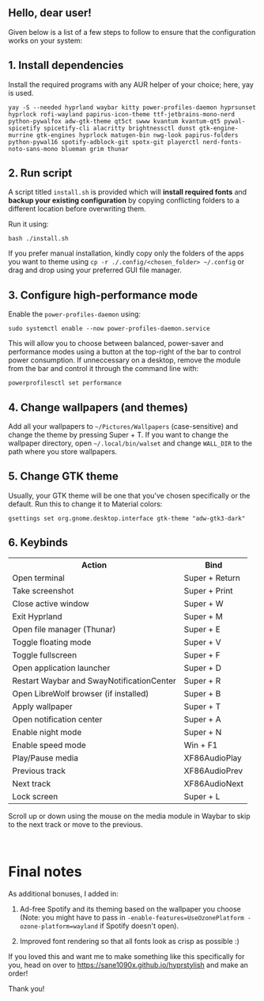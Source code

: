 ## Hello, dear user!

Given below is a list of a few steps to follow to ensure that the configuration works on your
system:

## 1. Install dependencies

Install the required programs with any AUR helper of your choice; here, yay is used.

```
yay -S --needed hyprland waybar kitty power-profiles-daemon hyprsunset hyprlock rofi-wayland papirus-icon-theme ttf-jetbrains-mono-nerd python-pywalfox adw-gtk-theme qt5ct swww kvantum kvantum-qt5 pywal-spicetify spicetify-cli alacritty brightnessctl dunst gtk-engine-murrine gtk-engines hyprlock matugen-bin nwg-look papirus-folders python-pywal16 spotify-adblock-git spotx-git playerctl nerd-fonts-noto-sans-mono blueman grim thunar
```

## 2. Run script

A script titled `install.sh` is provided which will <b>install required fonts</b> and <b>backup
your existing configuration</b> by copying conflicting folders to a different location
before overwriting them.

Run it using:

```
bash ./install.sh
```

If you prefer manual installation, kindly copy only the folders of the apps you want to theme
using `cp -r ./.config/<chosen_folder> ~/.config` or drag and drop using your preferred GUI file
manager.

## 3. Configure high-performance mode

Enable the `power-profiles-daemon` using:

```
sudo systemctl enable --now power-profiles-daemon.service
```

This will allow you to choose between balanced, power-saver and performance modes using a button
at the top-right of the bar to control power consumption. If unneccessary on a desktop, remove the
module from the bar and control it through the command line with:

```
powerprofilesctl set performance
```

## 4. Change wallpapers (and themes)

Add all your wallpapers to `~/Pictures/Wallpapers` (case-sensitive) and change the theme by pressing Super + T. If you want to change the wallpaper directory, open `~/.local/bin/walset` and change `WALL_DIR` to the path where you store wallpapers.

## 5. Change GTK theme

Usually, your GTK theme will be one that you've chosen specifically or the default. Run
this to change it to Material colors:

```
gsettings set org.gnome.desktop.interface gtk-theme "adw-gtk3-dark"
```

## 6. Keybinds

<table>
  <tr>
    <th>Action</th>
    <th>Bind</th>
  </tr>
  <tr>
    <td>Open terminal</td>
    <td>Super + Return</td>
  </tr>
  <tr>
    <td>Take screenshot</td>
    <td>Super + Print</td>
  </tr>
  <tr>
    <td>Close active window</td>
    <td>Super + W</td>
  </tr>
  <tr>
    <td>Exit Hyprland</td>
    <td>Super + M</td>
  </tr>
  <tr>
    <td>Open file manager (Thunar)</td>
    <td>Super + E</td>
  </tr>
  <tr>
    <td>Toggle floating mode</td>
    <td>Super + V</td>
  </tr>
  <tr>
    <td>Toggle fullscreen</td>
    <td>Super + F</td>
  </tr>
  <tr>
    <td>Open application launcher</td>
    <td>Super + D</td>
  </tr>
  <tr>
    <td>Restart Waybar and SwayNotificationCenter</td>
    <td>Super + R</td>
  </tr>
  <tr>
    <td>Open LibreWolf browser (if installed)</td>
    <td>Super + B</td>
  </tr>
  <tr>
    <td>Apply wallpaper</td>
    <td>Super + T</td>
  </tr>
  <tr>
    <td>Open notification center</td>
    <td>Super + A</td>
  </tr>
  <tr>
    <td>Enable night mode</td>
    <td>Super + N</td>
  </tr>
  <tr>
    <td>Enable speed mode</td>
    <td>Win + F1</td>
  </tr>
  <tr>
    <td>Play/Pause media</td>
    <td>XF86AudioPlay</td>
  </tr>
  <tr>
    <td>Previous track</td>
    <td>XF86AudioPrev</td>
  </tr>
  <tr>
    <td>Next track</td>
    <td>XF86AudioNext</td>
  </tr>
  <tr>
    <td>Lock screen</td>
    <td>Super + L</td>
  </tr>
</table>

Scroll up or down using the mouse on the media module in Waybar to skip to the next track or move to the previous.

<br>

# Final notes

As additional bonuses, I added in:

1. Ad-free Spotify and its theming based on the wallpaper you choose (Note: you might have to pass in `-enable-features=UseOzonePlatform -ozone-platform=wayland` if Spotify doesn't open).

2. Improved font rendering so that all fonts look as crisp as possible :)

If you loved this and want me to make something like this specifically for you, head on over to https://sane1090x.github.io/hyprstylish and make an order!

Thank you!
